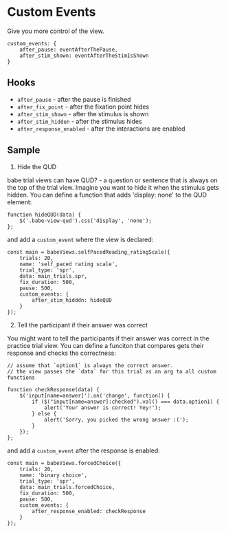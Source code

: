 # Custom Events

Give you more control of the view.

```
custom_events: {
	after_pause: eventAfterThePause,
	after_stim_shown: eventAfterTheStimIsShown
}
```

## Hooks

<!--  add info about the DOM at each stage to this docs -->
- `after_pause` - after the pause is finished
- `after_fix_point` - after the fixation point hides
- `after_stim_shown` - after the stimulus is shown
- `after_stim_hidden` - after the stimulus hides
- `after_response_enabled` - after the interactions are enabled


## Sample

1. Hide the QUD

babe trial views can have QUD? - a question or sentence that is always on the top of the trial view. Imagine you want to hide it when the stimulus gets hidden. You can define a function that adds 'display: none' to the QUD element:

```
function hideQUD(data) {
	$('.babe-view-qud').css('display', 'none');
};
```

and add a `custom_event` where the view is declared:

```
const main = babeViews.selfPacedReading_ratingScale({
    trials: 20,
    name: 'self_paced rating scale',
    trial_type: 'spr',
    data: main_trials.spr,
    fix_duration: 500,
    pause: 500,
    custom_events: {
        after_stim_hidddn: hideQUD
    }
});
```

2. Tell the participant if their answer was correct

You might want to tell the participants if their answer was correct in the practice trial view. You can define a funciton that compares gets their response and checks the correctness:

```
// assume that `option1` is always the correct answer.
// the view passes the `data` for this trial as an arg to all custom functions

function checkResponse(data) {
	$('input[name=answer]').on('change', function() {
	    if ($("input[name=answer]:checked").val() === data.option1) {
	        alert('Your answer is correct! Yey!');
	    } else {
	        alert('Sorry, you picked the wrong answer :(');
	    }
	});
};
```

and add a `custom_event` after the response is enabled:

```
const main = babeViews.forcedChoice({
    trials: 20,
    name: 'binary choice',
    trial_type: 'spr',
    data: main_trials.forcedChoice,
    fix_duration: 500,
    pause: 500,
    custom_events: {
        after_response_enabled: checkResponse
    }
});
```